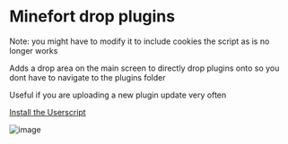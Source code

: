 # Minefort drop plugins

Note: you might have to modify it to include cookies the script as is no longer works

Adds a drop area on the main screen to directly drop plugins onto so you dont have to navigate to the plugins folder

Useful if you are uploading a new plugin update very often

[Install the Userscript](https://github.com/xpncvr/drop-plugins-minefort-userscript/raw/refs/heads/main/script.user.js)

![image](https://github.com/user-attachments/assets/e46ef68a-5840-410a-91c8-81a957373759)
